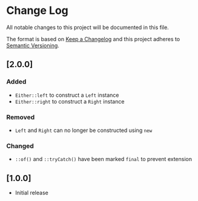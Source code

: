 # Change Log
All notable changes to this project will be documented in this file.

The format is based on [Keep a Changelog](http://keepachangelog.com/)
and this project adheres to [Semantic Versioning](http://semver.org/).

## [2.0.0]

### Added

- `Either::left` to construct a `Left` instance
- `Either::right` to construct a `Right` instance

### Removed

- `Left` and `Right` can no longer be constructed using `new`

### Changed

- `::of()` and `::tryCatch()` have been marked `final` to prevent extension

## [1.0.0]

- Initial release
